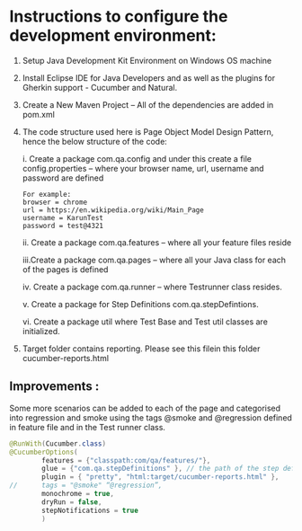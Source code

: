 # Instructions to configure the development environment:

1.	Setup Java Development Kit Environment on Windows OS machine

2.	Install Eclipse IDE for Java Developers and as well as the plugins for Gherkin support - Cucumber and Natural.

3.	Create a New Maven Project – All of the dependencies are added in pom.xml

4.	The code structure used here is Page Object Model Design Pattern, hence the below structure of the code:

    i.	Create a package com.qa.config and under this create a file config.properties – where your browser name, url, username     and  password are defined

        For example:
        browser = chrome
        url = https://en.wikipedia.org/wiki/Main_Page
        username = KarunTest
        password = test@4321

    ii.	Create a package com.qa.features – where all your feature files reside

    iii.Create a package com.qa.pages – where all your Java class for each of the pages is defined

    iv.	Create a package com.qa.runner – where Testrunner class resides.

    v.	Create a package for Step Definitions com.qa.stepDefintions.

    vi.	Create a package util where Test Base and Test util classes are initialized.

5.	Target folder contains reporting. Please see this filein this folder cucumber-reports.html

## Improvements :

Some more scenarios can be added to each of the page and categorised into regression and smoke using the tags @smoke and @regression defined in feature file and in the Test runner class.

``` Java
@RunWith(Cucumber.class)
@CucumberOptions(
		features = {"classpath:com/qa/features/"},
		glue = {"com.qa.stepDefinitions" }, // the path of the step definition files
		plugin = { "pretty", "html:target/cucumber-reports.html" },
//		tags = "@smoke" “@regression”,
		monochrome = true,
		dryRun = false,
		stepNotifications = true
		)
```
